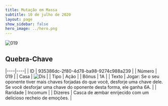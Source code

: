 ```yaml
---
title: Mutação em Massa
subtitle: 10 de julho de 2020
layout: page
show_sidebar: false
hero_image: ../hero.png
---
```


![019](https://cdn.keyforgegame.com/media/card_front/pt/479_019_49595MG8HPJX_pt.png)

## Quebra-Chave

|----|----|
| ID | 935386dc-2f80-4d78-ba98-9274c988a239 |
| Número | 019 |
| Casa | ![Dis](https://archonarcana.com/images/thumb/e/e8/Dis.png/22px-Dis.png "Dis") |
| Tipo | Ação |
| Bônus | 1A |
| Texto | Jogar: Se o seu oponente tiver mais chaves forjadas do que você, desforje uma chave dele. Se você desforjar uma chave do oponente desta forma, ele ganha 6A. |
| Raridade | Incomum |
| Dizeres | Casca de æmbar enrijecido com um   delicioso recheio de emoções. |
